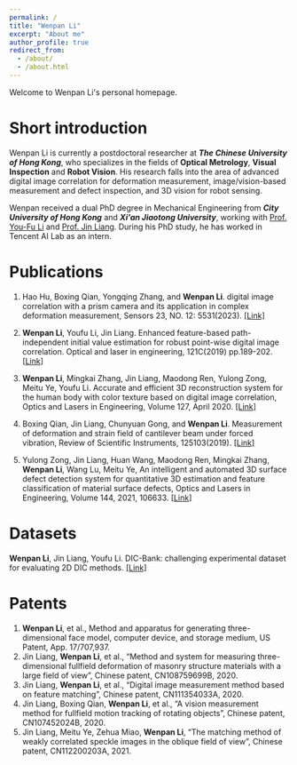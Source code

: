 ```yaml
---
permalink: /
title: "Wenpan Li"
excerpt: "About me"
author_profile: true
redirect_from: 
  - /about/
  - /about.html
---
```

Welcome to Wenpan Li's personal homepage. 

Short introduction
=
Wenpan Li is currently a postdoctoral researcher at ***The Chinese University of Hong Kong***, who specializes in the fields of **Optical Metrology**, **Visual Inspection** and **Robot Vision**. His research falls into the area of advanced digital image correlation for deformation measurement, image/vision-based measurement and defect inspection, and 3D vision for robot sensing.

Wenpan received a dual PhD degree in Mechanical Engineering from ***City University of Hong Kong*** and ***Xi'an Jiaotong University***, working with [Prof. You-Fu Li](https://www.cityu.edu.hk/mne/people/academic-staff/prof-li-you-fu) and [Prof. Jin Liang](https://gr.xjtu.edu.cn/en/web/liangjin/1).  During his PhD study, he has worked in Tencent AI Lab as an intern.

Publications
=
1. Hao Hu, Boxing Qian, Yongqing Zhang, and **Wenpan Li**. digital image correlation with a prism camera and its application in complex deformation measurement,   Sensors 23, NO. 12: 5531(2023). [[Link]](https://doi.org/10.3390/s23125531)
 
2. **Wenpan Li**, Youfu Li, Jin Liang. Enhanced feature-based path-independent initial value estimation for robust point-wise digital image correlation. Optical and laser in engineering, 121C(2019) pp.189-202. [[Link]](https://doi.org/10.1016/j.optlaseng.2019.04.016)
  
3. **Wenpan Li**, Mingkai Zhang, Jin Liang, Maodong Ren, Yulong Zong, Meitu Ye, Youfu Li. Accurate and efficient 3D reconstruction system for the human body with color texture based on digital image correlation, Optics and Lasers in Engineering, Volume 127, April 2020. [[Link]](https://doi.org/10.1016/j.optlaseng.2019.105946)
  
4. Boxing Qian, Jin Liang, Chunyuan Gong, and **Wenpan Li**. Measurement of deformation and strain field of cantilever beam under forced vibration, Review of Scientific Instruments, 125103(2019). [[Link]](https://doi.org/10.1063/1.5097155)
        
5. Yulong Zong, Jin Liang, Huan Wang, Maodong Ren, Mingkai Zhang, **Wenpan Li**, Wang Lu, Meitu Ye, An intelligent and automated 3D surface defect detection system for quantitative 3D estimation and feature classification of material surface defects, Optics and Lasers in Engineering, Volume 144, 2021, 106633. [[Link]](https://doi.org/10.1016/j.optlaseng.2021.106633)


Datasets
=
**Wenpan Li**, Jin Liang, Youfu Li. DIC-Bank: challenging experimental dataset for evaluating 2D DIC methods. [[Link]](https://zenodo.org/record/3734870#.Y7uN_HZByUk)


Patents
=
1. **Wenpan Li**, et al., Method and apparatus for generating three-dimensional face model, computer device, and storage medium, US Patent, App.     17/707,937.
2. Jin Liang, **Wenpan Li**, et al., “Method and system for measuring three-dimensional fullfield deformation of masonry structure materials with a large field of view”, Chinese patent, CN108759699B, 2020.
3. Jin Liang, **Wenpan Li**, et al., “Digital image measurement method based on feature matching”, Chinese patent, CN111354033A, 2020.
4. Jin Liang, Boxing Qian, **Wenpan Li**, et al., “A vision measurement method for fullfield motion tracking of rotating objects”, Chinese patent, CN107452024B, 2020.
5. Jin Liang, Meitu Ye, Zehua Miao, **Wenpan Li**, “The matching method of weakly correlated speckle images in the oblique field of view”, Chinese patent, CN112200203A, 2021.

